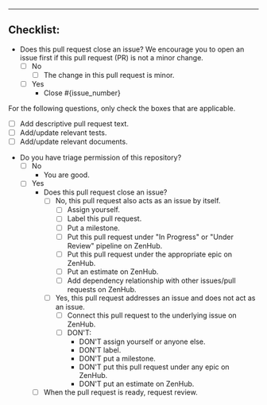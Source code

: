 ---

## Checklist:

- Does this pull request close an issue? We encourage you to open an issue first if this pull request (PR) is not a
  minor change.
  - [ ] No
    - [ ] The change in this pull request is minor.
  - [ ] Yes
    - Close #{issue_number}

For the following questions, only check the boxes that are applicable.

- [ ] Add descriptive pull request text.
- [ ] Add/update relevant tests.
- [ ] Add/update relevant documents.

- Do you have triage permission of this repository?
  - [ ] No
    - You are good.
  - [ ] Yes
    - Does this pull request close an issue?
      - [ ] No, this pull request also acts as an issue by itself.
        - [ ] Assign yourself.
        - [ ] Label this pull request.
        - [ ] Put a milestone.
        - [ ] Put this pull request under "In Progress" or "Under Review" pipeline on ZenHub.
        - [ ] Put this pull request under the appropriate epic on ZenHub.
        - [ ] Put an estimate on ZenHub.
        - [ ] Add dependency relationship with other issues/pull requests on ZenHub.
      - [ ] Yes, this pull request addresses an issue and does not act as an issue.
        - [ ] Connect this pull request to the underlying issue on ZenHub.
        - [ ] DON'T:
          - DON'T assign yourself or anyone else.
          - DON'T label.
          - DON'T put a milestone.
          - DON'T put this pull request under any epic on ZenHub.
          - DON'T put an estimate on ZenHub.
    - [ ] When the pull request is ready, request review.
